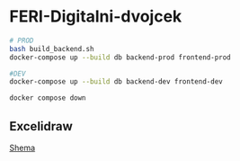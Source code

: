 # FERI-Digitalni-dvojcek

```sh
# PROD
bash build_backend.sh
docker-compose up --build db backend-prod frontend-prod

#DEV
docker-compose up --build db backend-dev frontend-dev

docker compose down
```

## Excelidraw

[Shema](https://excalidraw.com/#json=1OcuNvEky7hKNb6fpxw7c,p-O-1NmXBumjLYPRgYIwzA)
